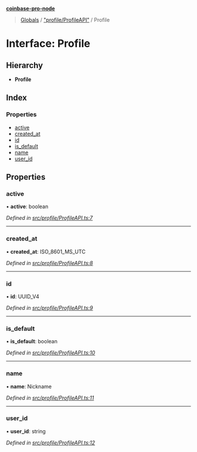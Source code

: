**[coinbase-pro-node](../README.md)**

> [Globals](../globals.md) / ["profile/ProfileAPI"](../modules/_profile_profileapi_.md) / Profile

# Interface: Profile

## Hierarchy

- **Profile**

## Index

### Properties

- [active](_profile_profileapi_.profile.md#active)
- [created_at](_profile_profileapi_.profile.md#created_at)
- [id](_profile_profileapi_.profile.md#id)
- [is_default](_profile_profileapi_.profile.md#is_default)
- [name](_profile_profileapi_.profile.md#name)
- [user_id](_profile_profileapi_.profile.md#user_id)

## Properties

### active

• **active**: boolean

_Defined in [src/profile/ProfileAPI.ts:7](https://github.com/bennycode/coinbase-pro-node/blob/cb84fec/src/profile/ProfileAPI.ts#L7)_

---

### created_at

• **created_at**: ISO_8601_MS_UTC

_Defined in [src/profile/ProfileAPI.ts:8](https://github.com/bennycode/coinbase-pro-node/blob/cb84fec/src/profile/ProfileAPI.ts#L8)_

---

### id

• **id**: UUID_V4

_Defined in [src/profile/ProfileAPI.ts:9](https://github.com/bennycode/coinbase-pro-node/blob/cb84fec/src/profile/ProfileAPI.ts#L9)_

---

### is_default

• **is_default**: boolean

_Defined in [src/profile/ProfileAPI.ts:10](https://github.com/bennycode/coinbase-pro-node/blob/cb84fec/src/profile/ProfileAPI.ts#L10)_

---

### name

• **name**: Nickname

_Defined in [src/profile/ProfileAPI.ts:11](https://github.com/bennycode/coinbase-pro-node/blob/cb84fec/src/profile/ProfileAPI.ts#L11)_

---

### user_id

• **user_id**: string

_Defined in [src/profile/ProfileAPI.ts:12](https://github.com/bennycode/coinbase-pro-node/blob/cb84fec/src/profile/ProfileAPI.ts#L12)_
